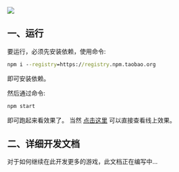 ![](http://filetest.microanswer.cn/screencapture-localhost-5686-1595227211523.png)

## 一、运行

要运行，必须先安装依赖，使用命令:

```cmd
npm i --registry=https://registry.npm.taobao.org
```

即可安装依赖。

然后通过命令:

```cmd
npm start
```

即可跑起来看效果了。 当然 [点击这里](http://test.microanswer.cn/wzwgame/index.html) 可以直接查看线上效果。


## 二、详细开发文档

对于如何继续在此开发更多的游戏，此文档正在编写中...
